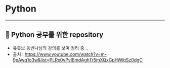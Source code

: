 # Python

---

## 👀 Python 공부를 위한 repository
* 유튜브 동빈나님의 강의를 보며 정리 중 ..
* 출처 : https://www.youtube.com/watch?v=m-9pAwq1o3w&list=PLRx0vPvlEmdAghTr5mXQxGpHjWqSz0dgC
